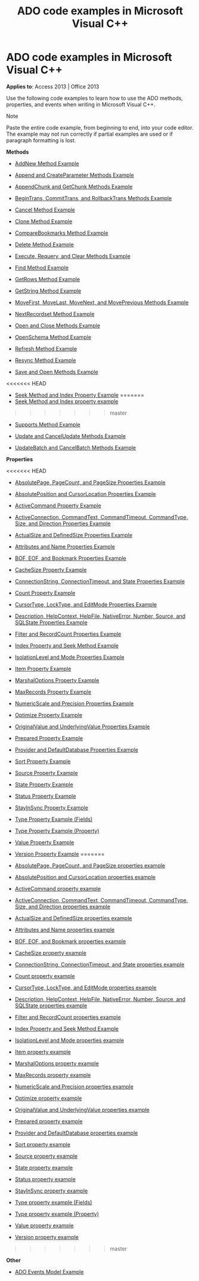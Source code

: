 ﻿---
title: ADO code examples in Microsoft Visual C++
TOCTitle: ADO code examples in Microsoft Visual C++
ms:assetid: 4542fed7-4d5e-83f9-84dc-7f7991f969dc
ms:mtpsurl: https://msdn.microsoft.com/library/JJ249212(v=office.15)
ms:contentKeyID: 48544550
ms.date: 09/18/2015
mtps_version: v=office.15
---

# ADO code examples in Microsoft Visual C++


**Applies to**: Access 2013 | Office 2013

Use the following code examples to learn how to use the ADO methods, properties, and events when writing in Microsoft Visual C++.


> [!NOTE]
> Paste the entire code example, from beginning to end, into your code editor. The example may not run correctly if partial examples are used or if paragraph formatting is lost.



**Methods**

  - [AddNew Method Example](addnew-method-example-vc.md)

  - [Append and CreateParameter Methods Example](append-and-createparameter-methods-example-vc.md)

  - [AppendChunk and GetChunk Methods Example](appendchunk-and-getchunk-methods-example-vc.md)

  - [BeginTrans, CommitTrans, and RollbackTrans Methods Example](begintrans-committrans-and-rollbacktrans-methods-example-vc.md)

  - [Cancel Method Example](cancel-method-example-vc.md)

  - [Clone Method Example](clone-method-example-vc.md)

  - [CompareBookmarks Method Example](comparebookmarks-method-example-vc.md)

  - [Delete Method Example](delete-method-example-vc.md)

  - [Execute, Requery, and Clear Methods Example](execute-requery-and-clear-methods-example-vc.md)

  - [Find Method Example](find-method-example-vc.md)

  - [GetRows Method Example](getrows-method-example-vc.md)

  - [GetString Method Example](getstring-method-example-vc.md)

  - [MoveFirst, MoveLast, MoveNext, and MovePrevious Methods Example](movefirst-movelast-movenext-and-moveprevious-methods-example-vc.md)

  - [NextRecordset Method Example](nextrecordset-method-example-vc.md)

  - [Open and Close Methods Example](open-and-close-methods-example-vc.md)

  - [OpenSchema Method Example](openschema-method-example-vc.md)

  - [Refresh Method Example](refresh-method-example-vc.md)

  - [Resync Method Example](resync-method-example-vc.md)

  - [Save and Open Methods Example](save-and-open-methods-example-vc.md)

<<<<<<< HEAD
  - [Seek Method and Index Property Example](seek-method-and-index-property-example-vc.md)
=======
  - [Seek Method and Index property example](seek-method-and-index-property-example-vc.md)
>>>>>>> master

  - [Supports Method Example](supports-method-example-vc.md)

  - [Update and CancelUpdate Methods Example](update-and-cancelupdate-methods-example-vc.md)

  - [UpdateBatch and CancelBatch Methods Example](updatebatch-and-cancelbatch-methods-example-vc.md)

**Properties**

<<<<<<< HEAD
  - [AbsolutePage, PageCount, and PageSize Properties Example](absolutepage-pagecount-and-pagesize-properties-example-vc.md)

  - [AbsolutePosition and CursorLocation Properties Example](absoluteposition-and-cursorlocation-properties-example-vc.md)

  - [ActiveCommand Property Example](activecommand-property-example-vc.md)

  - [ActiveConnection, CommandText, CommandTimeout, CommandType, Size, and Direction Properties Example](activeconnection-commandtext-commandtimeout-commandtype-size-and-direction-properties-example-vc.md)

  - [ActualSize and DefinedSize Properties Example](actualsize-and-definedsize-properties-example-vc.md)

  - [Attributes and Name Properties Example](attributes-and-name-properties-example-vc.md)

  - [BOF, EOF, and Bookmark Properties Example](bof-eof-and-bookmark-properties-example-vc.md)

  - [CacheSize Property Example](cachesize-property-example-vc.md)

  - [ConnectionString, ConnectionTimeout, and State Properties Example](connectionstring-connectiontimeout-and-state-properties-example-vc.md)

  - [Count Property Example](count-property-example-vc.md)

  - [CursorType, LockType, and EditMode Properties Example](cursortype-locktype-and-editmode-properties-example-vc.md)

  - [Description, HelpContext, HelpFile, NativeError, Number, Source, and SQLState Properties Example](description-helpcontext-helpfile-nativeerror-number-source-and-sqlstate-properties-example-vc.md)

  - [Filter and RecordCount Properties Example](filter-and-recordcount-properties-example-vc.md)

  - [Index Property and Seek Method Example](seek-method-and-index-property-example-vc.md)

  - [IsolationLevel and Mode Properties Example](isolationlevel-and-mode-properties-example-vc.md)

  - [Item Property Example](item-property-example-vc.md)

  - [MarshalOptions Property Example](marshaloptions-property-example-vc.md)

  - [MaxRecords Property Example](maxrecords-property-example-vc.md)

  - [NumericScale and Precision Properties Example](ado-numericscale-and-precision-properties-example-vc.md)

  - [Optimize Property Example](optimize-property-example-vc.md)

  - [OriginalValue and UnderlyingValue Properties Example](originalvalue-and-underlyingvalue-properties-example-vc.md)

  - [Prepared Property Example](prepared-property-example-vc.md)

  - [Provider and DefaultDatabase Properties Example](provider-and-defaultdatabase-properties-example-vc.md)

  - [Sort Property Example](sort-property-example-vc.md)

  - [Source Property Example](source-property-example-vc.md)

  - [State Property Example](state-property-example-vc.md)

  - [Status Property Example](status-property-example-vc.md)

  - [StayInSync Property Example](stayinsync-property-example-vc.md)

  - [Type Property Example (Fields)](type-property-example-field-vc.md)

  - [Type Property Example (Property)](type-property-example-property-vc.md)

  - [Value Property Example](value-property-example-vc.md)

  - [Version Property Example](version-property-example-vc.md)
=======
  - [AbsolutePage, PageCount, and PageSize properties example](absolutepage-pagecount-and-pagesize-properties-example-vc.md)

  - [AbsolutePosition and CursorLocation properties example](absoluteposition-and-cursorlocation-properties-example-vc.md)

  - [ActiveCommand property example](activecommand-property-example-vc.md)

  - [ActiveConnection, CommandText, CommandTimeout, CommandType, Size, and Direction properties example](activeconnection-commandtext-commandtimeout-commandtype-size-and-direction-properties-example-vc.md)

  - [ActualSize and DefinedSize properties example](actualsize-and-definedsize-properties-example-vc.md)

  - [Attributes and Name properties example](attributes-and-name-properties-example-vc.md)

  - [BOF, EOF, and Bookmark properties example](bof-eof-and-bookmark-properties-example-vc.md)

  - [CacheSize property example](cachesize-property-example-vc.md)

  - [ConnectionString, ConnectionTimeout, and State properties example](connectionstring-connectiontimeout-and-state-properties-example-vc.md)

  - [Count property example](count-property-example-vc.md)

  - [CursorType, LockType, and EditMode properties example](cursortype-locktype-and-editmode-properties-example-vc.md)

  - [Description, HelpContext, HelpFile, NativeError, Number, Source, and SQLState properties example](description-helpcontext-helpfile-nativeerror-number-source-and-sqlstate-properties-example-vc.md)

  - [Filter and RecordCount properties example](filter-and-recordcount-properties-example-vc.md)

  - [Index Property and Seek Method Example](seek-method-and-index-property-example-vc.md)

  - [IsolationLevel and Mode properties example](isolationlevel-and-mode-properties-example-vc.md)

  - [Item property example](item-property-example-vc.md)

  - [MarshalOptions property example](marshaloptions-property-example-vc.md)

  - [MaxRecords property example](maxrecords-property-example-vc.md)

  - [NumericScale and Precision properties example](ado-numericscale-and-precision-properties-example-vc.md)

  - [Optimize property example](optimize-property-example-vc.md)

  - [OriginalValue and UnderlyingValue properties example](originalvalue-and-underlyingvalue-properties-example-vc.md)

  - [Prepared property example](prepared-property-example-vc.md)

  - [Provider and DefaultDatabase properties example](provider-and-defaultdatabase-properties-example-vc.md)

  - [Sort property example](sort-property-example-vc.md)

  - [Source property example](source-property-example-vc.md)

  - [State property example](state-property-example-vc.md)

  - [Status property example](status-property-example-vc.md)

  - [StayInSync property example](stayinsync-property-example-vc.md)

  - [Type property example (Fields)](type-property-example-field-vc.md)

  - [Type property example (Property)](type-property-example-property-vc.md)

  - [Value property example](value-property-example-vc.md)

  - [Version property example](version-property-example-vc.md)
>>>>>>> master

**Other**

  - [ADO Events Model Example](ado-events-model-example-vc.md)

